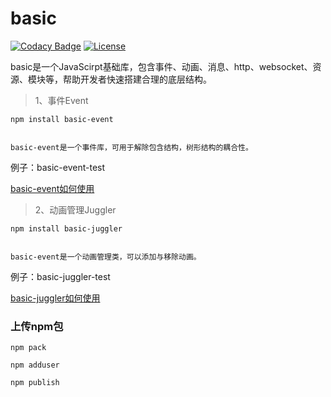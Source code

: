 # basic


[![Codacy Badge](https://api.codacy.com/project/badge/Grade/c24c91f8a6e34a0aae1160fa5f69fee7)](https://www.codacy.com/app/232365732/basic?utm_source=github.com&amp;utm_medium=referral&amp;utm_content=dianbaer/basic&amp;utm_campaign=Badge_Grade)
[![License](https://img.shields.io/badge/License-MIT-blue.svg)](LICENSE)


basic是一个JavaScirpt基础库，包含事件、动画、消息、http、websocket、资源、模块等，帮助开发者快速搭建合理的底层结构。



>1、事件Event


	npm install basic-event


	basic-event是一个事件库，可用于解除包含结构，树形结构的耦合性。


例子：basic-event-test


[basic-event如何使用](./basic-event)


>2、动画管理Juggler


	npm install basic-juggler


	basic-event是一个动画管理类，可以添加与移除动画。


例子：basic-juggler-test


[basic-juggler如何使用](./basic-juggler)



### 上传npm包

    npm pack

    npm adduser

    npm publish

	